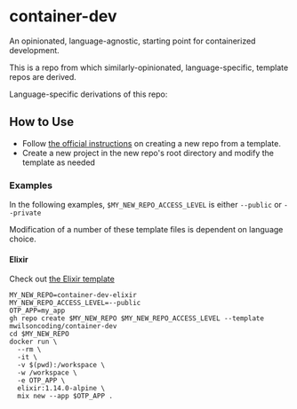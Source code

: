 # container-dev

An opinionated, language-agnostic, starting point for containerized development.

This is a repo from which similarly-opinionated, language-specific, template repos are derived.

Language-specific derivations of this repo:

## How to Use

- Follow [the official instructions](https://docs.github.com/en/repositories/creating-and-managing-repositories/creating-a-repository-from-a-template) on creating a new repo from a template.
- Create a new project in the new repo's root directory and modify the template as needed

### Examples

In the following examples, `$MY_NEW_REPO_ACCESS_LEVEL` is either `--public` or `--private`

Modification of a number of these template files is dependent on language choice.

#### Elixir

Check out [the Elixir template](https://github.com/mwilsoncoding/container-dev-elixir)

```console
MY_NEW_REPO=container-dev-elixir
MY_NEW_REPO_ACCESS_LEVEL=--public
OTP_APP=my_app
gh repo create $MY_NEW_REPO $MY_NEW_REPO_ACCESS_LEVEL --template mwilsoncoding/container-dev
cd $MY_NEW_REPO
docker run \
  --rm \
  -it \
  -v $(pwd):/workspace \
  -w /workspace \
  -e OTP_APP \
  elixir:1.14.0-alpine \
  mix new --app $OTP_APP .
```
